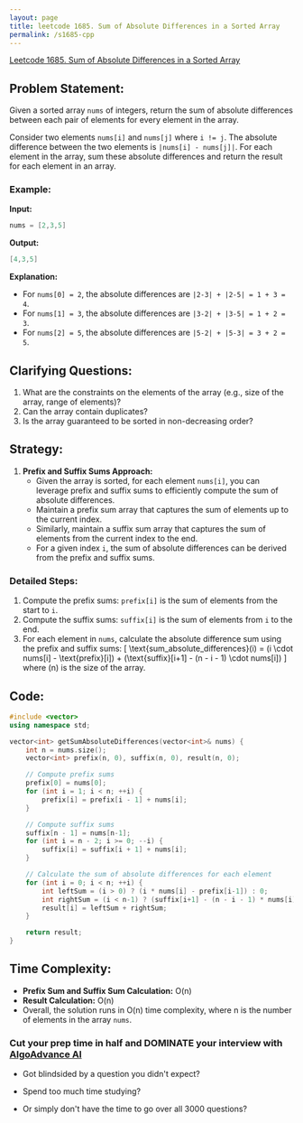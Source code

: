 ```yaml
---
layout: page
title: leetcode 1685. Sum of Absolute Differences in a Sorted Array
permalink: /s1685-cpp
---
```

[Leetcode 1685. Sum of Absolute Differences in a Sorted Array](https://algoadvance.github.io/algoadvance/l1685)
## Problem Statement:
Given a sorted array `nums` of integers, return the sum of absolute differences between each pair of elements for every element in the array.

Consider two elements `nums[i]` and `nums[j]` where `i != j`. The absolute difference between the two elements is `|nums[i] - nums[j]|`. For each element in the array, sum these absolute differences and return the result for each element in an array.

### Example:
**Input:**
```cpp
nums = [2,3,5]
```
**Output:**
```cpp
[4,3,5]
```

**Explanation:**
- For `nums[0] = 2`, the absolute differences are `|2-3| + |2-5| = 1 + 3 = 4`.
- For `nums[1] = 3`, the absolute differences are `|3-2| + |3-5| = 1 + 2 = 3`.
- For `nums[2] = 5`, the absolute differences are `|5-2| + |5-3| = 3 + 2 = 5`.

## Clarifying Questions:

1. What are the constraints on the elements of the array (e.g., size of the array, range of elements)?
2. Can the array contain duplicates?
3. Is the array guaranteed to be sorted in non-decreasing order?

## Strategy:

1. **Prefix and Suffix Sums Approach:** 
   - Given the array is sorted, for each element `nums[i]`, you can leverage prefix and suffix sums to efficiently compute the sum of absolute differences.
   - Maintain a prefix sum array that captures the sum of elements up to the current index.
   - Similarly, maintain a suffix sum array that captures the sum of elements from the current index to the end.
   - For a given index `i`, the sum of absolute differences can be derived from the prefix and suffix sums.

### Detailed Steps:
1. Compute the prefix sums: `prefix[i]` is the sum of elements from the start to `i`.
2. Compute the suffix sums: `suffix[i]` is the sum of elements from `i` to the end.
3. For each element in `nums`, calculate the absolute difference sum using the prefix and suffix sums:
   \[
   \text{sum\_absolute\_differences}(i) = (i \cdot nums[i] - \text{prefix}[i]) + (\text{suffix}[i+1] - (n - i - 1) \cdot nums[i])
   \]
   where \(n\) is the size of the array.

## Code:
```cpp
#include <vector>
using namespace std;

vector<int> getSumAbsoluteDifferences(vector<int>& nums) {
    int n = nums.size();
    vector<int> prefix(n, 0), suffix(n, 0), result(n, 0);

    // Compute prefix sums
    prefix[0] = nums[0];
    for (int i = 1; i < n; ++i) {
        prefix[i] = prefix[i - 1] + nums[i];
    }

    // Compute suffix sums
    suffix[n - 1] = nums[n-1];
    for (int i = n - 2; i >= 0; --i) {
        suffix[i] = suffix[i + 1] + nums[i];
    }

    // Calculate the sum of absolute differences for each element
    for (int i = 0; i < n; ++i) {
        int leftSum = (i > 0) ? (i * nums[i] - prefix[i-1]) : 0;
        int rightSum = (i < n-1) ? (suffix[i+1] - (n - i - 1) * nums[i]) : 0;
        result[i] = leftSum + rightSum;
    }

    return result;
}
```

## Time Complexity:
- **Prefix Sum and Suffix Sum Calculation:** O(n)
- **Result Calculation:** O(n)
- Overall, the solution runs in O(n) time complexity, where n is the number of elements in the array `nums`.


### Cut your prep time in half and DOMINATE your interview with [AlgoAdvance AI](https://algoAdvance.com)

- Got blindsided by a question you didn't expect?

- Spend too much time studying?

- Or simply don't have the time to go over all 3000 questions?

